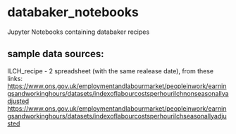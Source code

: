 # databaker_notebooks
Jupyter Notebooks containing databaker recipes



## sample data sources:

ILCH_recipe - 2 spreadsheet (with the same realease date), from these links:
https://www.ons.gov.uk/employmentandlabourmarket/peopleinwork/earningsandworkinghours/datasets/indexoflabourcostsperhourilchnonseasonallyadjusted
https://www.ons.gov.uk/employmentandlabourmarket/peopleinwork/earningsandworkinghours/datasets/indexoflabourcostsperhourilchseasonallyadjusted
